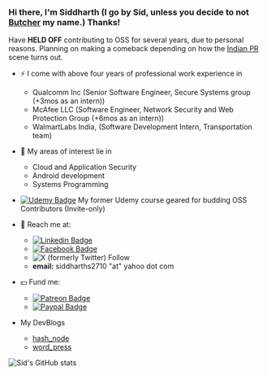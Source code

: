 ### Hi there, I'm Siddharth (I go by Sid, unless you decide to not [Butcher](https://the-boys.fandom.com/wiki/Billy_Butcher/Comics) my name.) Thanks!
Have **HELD OFF** contributing to OSS for several years, due to personal reasons.
Planning on making a comeback depending on how the [Indian PR](https://www.reddit.com/r/developersIndia/comments/1abectp/indian_devs_raising_garbage_pr_in_open_source/) scene turns out.


- ⚡ I come with above four years of professional work experience in
    -  Qualcomm Inc (Senior Software Engineer, Secure Systems group (+3mos as an intern))
    -  McAfee LLC (Software Engineer, Network Security and Web Protection Group (+6mos as an intern))
    -  WalmartLabs India, (Software Development Intern, Transportation team)
- 🌱 My areas of interest lie in 
    - Cloud and Application Security
    - Android development
    - Systems Programming
- [![Udemy Badge](https://img.shields.io/badge/Udemy-%23EA5252.svg?style=flat&logo=Udemy&logoColor=white)](https://bit.ly/oss-contribution-course) My former Udemy course geared for budding OSS Contributors (Invite-only)
- 💬 Reach me at:
    - [![Linkedin Badge](https://img.shields.io/badge/-Siddharth-blue?style=flat-square&logo=Linkedin&logoColor=white&link=https://www.linkedin.com/in/siddharth-s-439098114/)](https://www.linkedin.com/in/siddharth-s-439098114/)
    - [![Facebook Badge](https://img.shields.io/badge/-Siddharth-blue?style=flat-square&logo=FaceBook&logoColor=white&link=https://facebook.com/siddharth.srinivasan.77)](https://facebook.com/siddharth.srinivasan.77)
    - ![X (formerly Twitter) Follow](https://img.shields.io/twitter/follow/:siddharths2710)
    -  **email:** siddharths2710 "at" yahoo dot com

- :dollar: Fund me:
    - [![Patreon Badge](https://img.shields.io/badge/-sidsrinivas-white?style=flat-square&logo=Patreon&link=https://patreon.com/sidsrinivas)](https://patreon.com/sidsrinivas)
    - [![Paypal Badge](https://img.shields.io/badge/-sidsrinivas-white?style=flat-square&logo=Paypal&link=https://paypal.me/sidsrinivas)](https://paypal.me/sidsrinivas)

- My DevBlogs
   - [hash_node](https://sidsrinivas.hashnode.dev/)
   - [word_press](https://siddharths2710.wordpress.com/)

![Sid's GitHub stats](https://github-readme-stats.vercel.app/api?username=siddharths2710&show_icons=true&theme=graywhite&custom_title=Stats&hide=stars)
